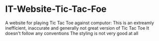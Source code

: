 # IT-Website-Tic-Tac-Foe
A website for playing Tic Tac Toe against computor:
This is an extreamly inefficient, inaccurate and generally not great version of Tic Tac Toe
It doesn't follow any conventions
The styling is not very good at all
